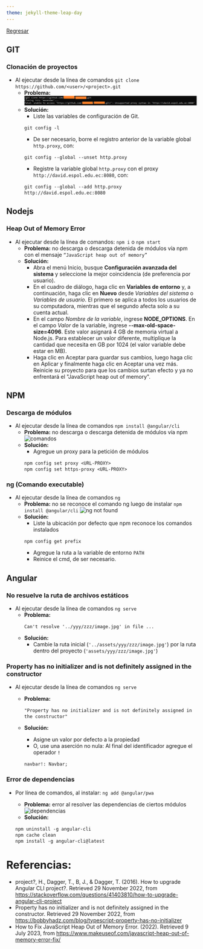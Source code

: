 ```yaml
---
theme: jekyll-theme-leap-day
---
```


[Regresar](/DAWM/)

## GIT

### Clonación de proyectos

* Al ejecutar desde la línea de comandos `git clone https://github.com/<user>/<project>.git`
	+ **Problema:** 
		![proxy](imagenes/proxygit.png)
	+ **Solución:**
		- Liste las variables de configuración de Git.
		```
		git config -l
		```
		- De ser necesario, borre el registro anterior de la variable global `http.proxy`, con:
		```
		git config --global --unset http.proxy
		``` 
		- Registre la variable global `http.proxy` con el proxy `http://david.espol.edu.ec:8080`, con:
		```
		git config --global --add http.proxy http://david.espol.edu.ec:8080
		```
## Nodejs

### Heap Out of Memory Error

* Al ejecutar desde la línea de comandos: `npm i` o `npm start`
	+ **Problema:** no descarga o descarga detenida de módulos vía npm con el mensaje `“JavaScript heap out of memory”`
	+ **Solución:**
		- Abra el menú Inicio, busque **Configuración avanzada del sistema** y seleccione la mejor coincidencia (de preferencia por usuario).
		- En el cuadro de diálogo, haga clic en **Variables de entorno** y, a continuación, haga clic en **Nuevo** desde _Variables del sistema_ o _Variables de usuario_. El primero se aplica a todos los usuarios de su computadora, mientras que el segundo afecta solo a su cuenta actual.
		- En el campo _Nombre de la variable_, ingrese **NODE_OPTIONS**. En el campo _Valor_ de la variable, ingrese **--max-old-space-size=4096**. Este valor asignará 4 GB de memoria virtual a Node.js. Para establecer un valor diferente, multiplique la cantidad que necesita en GB por 1024 (el valor variable debe estar en MB).
		- Haga clic en Aceptar para guardar sus cambios, luego haga clic en Aplicar y finalmente haga clic en Aceptar una vez más. Reinicie su proyecto para que los cambios surtan efecto y ya no enfrentará el "JavaScript heap out of memory".

## NPM

### Descarga de módulos

* Al ejecutar desde la línea de comandos `npm install @angular/cli`
	+ **Problema:** no descarga o descarga detenida de módulos vía npm 
	  ![comandos](imagenes/comandos.png)
	+ **Solución:**
		- Agregue un proxy para la petición de módulos
		```
		npm config set proxy <URL-PROXY>
		npm config set https-proxy <URL-PROXY>
		```

### ng (Comando executable)
* Al ejecutar desde la línea de comandos `ng`
	+ **Problema:** no se reconoce el comando ng luego de instalar `npm install @angular/cli`
	![ng not found](imagenes/ngnotfound.png)
	+ **Solución:**
		- Liste la ubicación por defecto que npm reconoce los comandos instalados
		```
		npm config get prefix
		```
		- Agregue la ruta a la variable de entorno `PATH`
		- Reinice el cmd, de ser necesario.

## Angular

### No resuelve la ruta de archivos estáticos

* Al ejecutar desde la línea de comandos `ng serve`
	+ **Problema:**   
		```
		Can't resolve '../yyy/zzz/image.jpg' in file ...
		``` 
	+ **Solución:**
		- Cambie la ruta inicial (`'../assets/yyy/zzz/image.jpg'`) por la ruta dentro del proyecto (`'assets/yyy/zzz/image.jpg'`)

### Property has no initializer and is not definitely assigned in the constructor

* Al ejecutar desde la línea de comandos `ng serve`
	+ **Problema:**  

		```
		"Property has no initializer and is not definitely assigned in the constructor"
		```

	+ **Solución:**

		- Asigne un valor por defecto a la propiedad
		- O, use una aserción no nula: Al final del identificador agregue el operador **`!`**

		```
		navbar!: Navbar;
		```


### Error de dependencias

* Por línea de comandos, al instalar: `ng add @angular/pwa`
	+ **Problema:** error al resolver las dependencias de ciertos módulos
	![dependencias](imagenes/dependencias.jpg)
	+ **Solución:** 

	```
	npm uninstall -g angular-cli
	npm cache clean
	npm install -g angular-cli@latest
	```

# Referencias: 

* project?, H., Dagger, T., B, J., & Dagger, T. (2016). How to upgrade Angular CLI project?. Retrieved 29 November 2022, from https://stackoverflow.com/questions/41403810/how-to-upgrade-angular-cli-project
* Property has no initializer and is not definitely assigned in the constructor. Retrieved 29 November 2022, from https://bobbyhadz.com/blog/typescript-property-has-no-initializer
* How to Fix JavaScript Heap Out of Memory Error. (2022). Retrieved 9 July 2023, from https://www.makeuseof.com/javascript-heap-out-of-memory-error-fix/